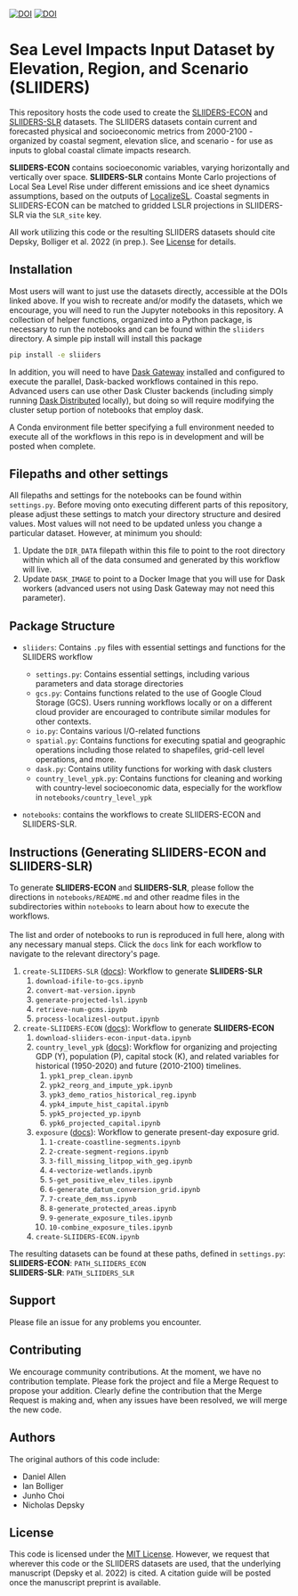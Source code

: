 [![DOI](https://zenodo.org/badge/DOI/10.5281/zenodo.6010452.svg)](https://doi.org/10.5281/zenodo.6010452)
[![DOI](https://zenodo.org/badge/DOI/10.5281/zenodo.6012027.svg)](https://doi.org/10.5281/zenodo.6012027)

# Sea Level Impacts Input Dataset by Elevation, Region, and Scenario (SLIIDERS)

This repository hosts the code used to create the [SLIIDERS-ECON](https://doi.org/10.5281/zenodo.6010452) and [SLIIDERS-SLR](https://doi.org/10.5281/zenodo.6012027) datasets. The SLIIDERS datasets contain current and forecasted physical and socioeconomic metrics from 2000-2100 - organized by coastal segment, elevation slice, and scenario - for use as inputs to global coastal climate impacts research.

**SLIIDERS-ECON** contains socioeconomic variables, varying horizontally and vertically over space. **SLIIDERS-SLR** contains Monte Carlo projections of Local Sea Level Rise under different emissions and ice sheet dynamics assumptions, based on the outputs of [LocalizeSL](https://github.com/bobkopp/LocalizeSL). Coastal segments in SLIIDERS-ECON can be matched to gridded LSLR projections in SLIIDERS-SLR via the `SLR_site` key.

All work utilizing this code or the resulting SLIIDERS datasets should cite Depsky, Bolliger et al. 2022 (in prep.). See [License](#license) for details.

## Installation
Most users will want to just use the datasets directly, accessible at the DOIs linked above. If you wish to recreate and/or modify the datasets, which we encourage, you will need to run the Jupyter notebooks in this repository. A collection of helper functions, organized into a Python package, is necessary to run the notebooks and can be found within the `sliiders` directory. A simple pip install will install this package

```bash
pip install -e sliiders
```

In addition, you will need to have [Dask Gateway](https://gateway.dask.org) installed and configured to execute the parallel, Dask-backed workflows contained in this repo. Advanced users can use other Dask Cluster backends (including simply running [Dask Distributed](https://distributed.dask.org) locally), but doing so will require modifying the cluster setup portion of notebooks that employ dask.

A Conda environment file better specifying a full environment needed to execute all of the workflows in this repo is in development and will be posted when complete.

## Filepaths and other settings
All filepaths and settings for the notebooks can be found within `settings.py`. Before moving onto executing different parts of this repository, please adjust these settings to match your directory structure and desired values. Most values will not need to be updated unless you change a particular dataset. However, at minimum you should:

1. Update the `DIR_DATA` filepath within this file to point to the root directory within which all of the data consumed and generated by this workflow will live.
2. Update `DASK_IMAGE` to point to a Docker Image that you will use for Dask workers (advanced users not using Dask Gateway may not need this parameter).

## Package Structure
* `sliiders`: Contains `.py` files with essential settings and functions for the SLIIDERS workflow
  - `settings.py`: Contains essential settings, including various parameters and data storage directories
  - `gcs.py`: Contains functions related to the use of Google Cloud Storage (GCS). Users running workflows locally or on a different cloud provider are encouraged to contribute similar modules for other contexts.
  - `io.py`: Contains various I/O-related functions
  - `spatial.py`: Contains functions for executing spatial and geographic operations including those related to shapefiles, grid-cell level operations, and more.
  - `dask.py`: Contains utility functions for working with dask clusters
  - `country_level_ypk.py`: Contains functions for cleaning and working with country-level socioeconomic data, especially for the workflow in `notebooks/country_level_ypk`

* `notebooks`: contains the workflows to create SLIIDERS-ECON and SLIIDERS-SLR.

## Instructions (Generating SLIIDERS-ECON and SLIIDERS-SLR)

To generate **SLIIDERS-ECON** and **SLIIDERS-SLR**, please follow the directions in `notebooks/README.md` and other readme files in the subdirectories within `notebooks` to learn about how to execute the workflows.  
\
The list and order of notebooks to run is reproduced in full here, along with any necessary manual steps. Click the `docs` link for each workflow to navigate to the relevant directory's page.

1. `create-SLIIDERS-SLR` ([docs](notebooks/create-SLIIDERS-SLR)): Workflow to generate **SLIIDERS-SLR**
   1. `download-ifile-to-gcs.ipynb`
   2. `convert-mat-version.ipynb`
   3. `generate-projected-lsl.ipynb`
   4. `retrieve-num-gcms.ipynb`
   5. `process-localizesl-output.ipynb`
2. `create-SLIIDERS-ECON` ([docs](notebooks/create-SLIIDERS-ECON)): Workflow to generate **SLIIDERS-ECON**
   1. `download-sliiders-econ-input-data.ipynb`
   2. `country_level_ypk` ([docs](notebooks/create-SLIIDERS-ECON/country_level_ypk)): Workflow for organizing and projecting GDP (Y), population (P), capital stock (K), and related variables for historical (1950-2020) and future (2010-2100) timelines.
      1. `ypk1_prep_clean.ipynb`
      2. `ypk2_reorg_and_impute_ypk.ipynb`
      3. `ypk3_demo_ratios_historical_reg.ipynb`
      4. `ypk4_impute_hist_capital.ipynb`
      5. `ypk5_projected_yp.ipynb`
      6. `ypk6_projected_capital.ipynb`
   3. `exposure` ([docs](notebooks/create-SLIIDERS-ECON/exposure)): Workflow to generate present-day exposure grid.
      1. `1-create-coastline-segments.ipynb`
      2. `2-create-segment-regions.ipynb`
      3. `3-fill_missing_litpop_with_geg.ipynb`
      4. `4-vectorize-wetlands.ipynb`
      5. `5-get_positive_elev_tiles.ipynb`
      6. `6-generate_datum_conversion_grid.ipynb`
      7. `7-create_dem_mss.ipynb`
      8. `8-generate_protected_areas.ipynb`
      9. `9-generate_exposure_tiles.ipynb`
      10. `10-combine_exposure_tiles.ipynb`
   4. `create-SLIIDERS-ECON.ipynb`
   
The resulting datasets can be found at these paths, defined in `settings.py`:  
**SLIIDERS-ECON**: `PATH_SLIIDERS_ECON`  
**SLIIDERS-SLR**: `PATH_SLIIDERS_SLR`

## Support
Please file an issue for any problems you encounter.

## Contributing
We encourage community contributions. At the moment, we have no contribution template. Please fork the project and file a Merge Request to propose your addition. Clearly define the contribution that the Merge Request is making and, when any issues have been resolved, we will merge the new code.

## Authors
The original authors of this code include:
- Daniel Allen
- Ian Bolliger
- Junho Choi
- Nicholas Depsky

## License
This code is licensed under the [MIT License](./LICENSE). However, we request that wherever this code or the SLIIDERS datasets are used, that the underlying manuscript (Depsky et al. 2022) is cited. A citation guide will be posted once the manuscript preprint is available.
